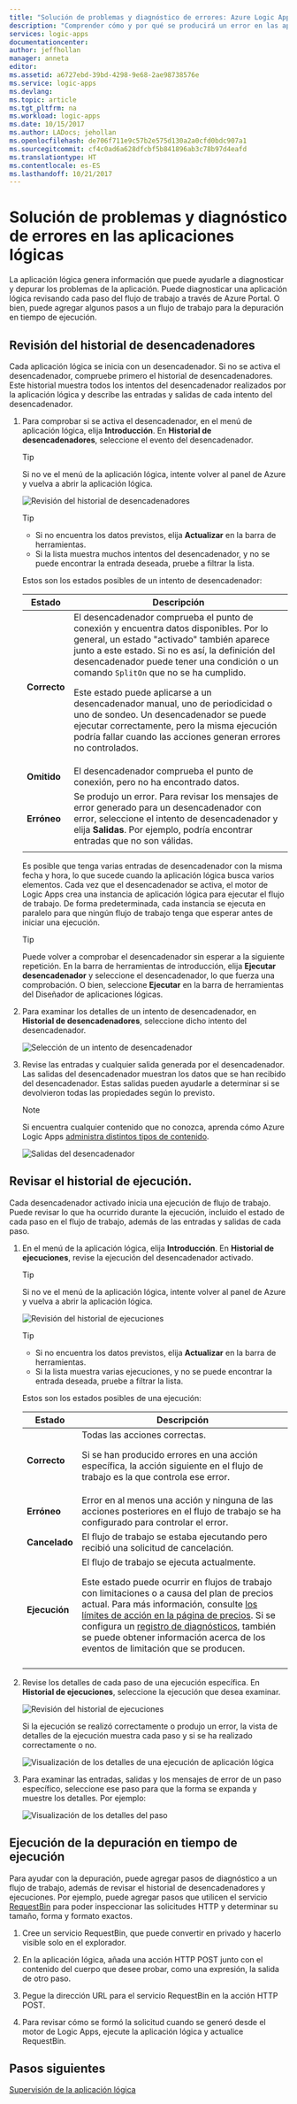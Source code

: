 ```yaml
---
title: "Solución de problemas y diagnóstico de errores: Azure Logic Apps | Microsoft Docs"
description: "Comprender cómo y por qué se producirá un error en las aplicaciones lógicas"
services: logic-apps
documentationcenter: 
author: jeffhollan
manager: anneta
editor: 
ms.assetid: a6727ebd-39bd-4298-9e68-2ae98738576e
ms.service: logic-apps
ms.devlang: 
ms.topic: article
ms.tgt_pltfrm: na
ms.workload: logic-apps
ms.date: 10/15/2017
ms.author: LADocs; jehollan
ms.openlocfilehash: de706f711e9c57b2e575d130a2a0cfd0bdc907a1
ms.sourcegitcommit: cf4c0ad6a628dfcbf5b841896ab3c78b97d4eafd
ms.translationtype: HT
ms.contentlocale: es-ES
ms.lasthandoff: 10/21/2017
---
```

# <a name="troubleshoot-and-diagnose-logic-app-failures"></a>Solución de problemas y diagnóstico de errores en las aplicaciones lógicas

La aplicación lógica genera información que puede ayudarle a diagnosticar y depurar los problemas de la aplicación. Puede diagnosticar una aplicación lógica revisando cada paso del flujo de trabajo a través de Azure Portal. O bien, puede agregar algunos pasos a un flujo de trabajo para la depuración en tiempo de ejecución.

## <a name="review-trigger-history"></a>Revisión del historial de desencadenadores

Cada aplicación lógica se inicia con un desencadenador. Si no se activa el desencadenador, compruebe primero el historial de desencadenadores. Este historial muestra todos los intentos del desencadenador realizados por la aplicación lógica y describe las entradas y salidas de cada intento del desencadenador.

1. Para comprobar si se activa el desencadenador, en el menú de aplicación lógica, elija **Introducción**. En **Historial de desencadenadores**, seleccione el evento del desencadenador.

   > [!TIP]
   > Si no ve el menú de la aplicación lógica, intente volver al panel de Azure y vuelva a abrir la aplicación lógica.

   ![Revisión del historial de desencadenadores](./media/logic-apps-diagnosing-failures/logic-app-trigger-history-overview.png)

   > [!TIP]
   > * Si no encuentra los datos previstos, elija **Actualizar** en la barra de herramientas.
   > * Si la lista muestra muchos intentos del desencadenador, y no se puede encontrar la entrada deseada, pruebe a filtrar la lista.

   Estos son los estados posibles de un intento de desencadenador:

   | Estado | Descripción | 
   | ------ | ----------- | 
   | **Correcto** | El desencadenador comprueba el punto de conexión y encuentra datos disponibles. Por lo general, un estado "activado" también aparece junto a este estado. Si no es así, la definición del desencadenador puede tener una condición o un comando `SplitOn` que no se ha cumplido. <p>Este estado puede aplicarse a un desencadenador manual, uno de periodicidad o uno de sondeo. Un desencadenador se puede ejecutar correctamente, pero la misma ejecución podría fallar cuando las acciones generan errores no controlados. | 
   | **Omitido** | El desencadenador comprueba el punto de conexión, pero no ha encontrado datos. | 
   | **Erróneo** | Se produjo un error. Para revisar los mensajes de error generado para un desencadenador con error, seleccione el intento de desencadenador y elija **Salidas**. Por ejemplo, podría encontrar entradas que no son válidas. | 
   ||| 

   Es posible que tenga varias entradas de desencadenador con la misma fecha y hora, lo que sucede cuando la aplicación lógica busca varios elementos. 
   Cada vez que el desencadenador se activa, el motor de Logic Apps crea una instancia de aplicación lógica para ejecutar el flujo de trabajo. De forma predeterminada, cada instancia se ejecuta en paralelo para que ningún flujo de trabajo tenga que esperar antes de iniciar una ejecución.

   > [!TIP]
   > Puede volver a comprobar el desencadenador sin esperar a la siguiente repetición. En la barra de herramientas de introducción, elija **Ejecutar desencadenador** y seleccione el desencadenador, lo que fuerza una comprobación. O bien, seleccione **Ejecutar** en la barra de herramientas del Diseñador de aplicaciones lógicas.

3. Para examinar los detalles de un intento de desencadenador, en **Historial de desencadenadores**, seleccione dicho intento del desencadenador. 

   ![Selección de un intento de desencadenador](./media/logic-apps-diagnosing-failures/logic-app-trigger-history.png)

4. Revise las entradas y cualquier salida generada por el desencadenador. Las salidas del desencadenador muestran los datos que se han recibido del desencadenador. Estas salidas pueden ayudarle a determinar si se devolvieron todas las propiedades según lo previsto.

   > [!NOTE]
   > Si encuentra cualquier contenido que no conozca, aprenda cómo Azure Logic Apps [administra distintos tipos de contenido](../logic-apps/logic-apps-content-type.md).

   ![Salidas del desencadenador](./media/logic-apps-diagnosing-failures/trigger-outputs.png)

## <a name="review-run-history"></a>Revisar el historial de ejecución.

Cada desencadenador activado inicia una ejecución de flujo de trabajo. Puede revisar lo que ha ocurrido durante la ejecución, incluido el estado de cada paso en el flujo de trabajo, además de las entradas y salidas de cada paso.

1. En el menú de la aplicación lógica, elija **Introducción**. En **Historial de ejecuciones**, revise la ejecución del desencadenador activado.

   > [!TIP]
   > Si no ve el menú de la aplicación lógica, intente volver al panel de Azure y vuelva a abrir la aplicación lógica.

   ![Revisión del historial de ejecuciones](./media/logic-apps-diagnosing-failures/logic-app-runs-history-overview.png)

   > [!TIP]
   > * Si no encuentra los datos previstos, elija **Actualizar** en la barra de herramientas.
   > * Si la lista muestra varias ejecuciones, y no se puede encontrar la entrada deseada, pruebe a filtrar la lista.

   Estos son los estados posibles de una ejecución:

   | Estado | Descripción | 
   | ------ | ----------- | 
   | **Correcto** | Todas las acciones correctas. <p>Si se han producido errores en una acción específica, la acción siguiente en el flujo de trabajo es la que controla ese error. | 
   | **Erróneo** | Error en al menos una acción y ninguna de las acciones posteriores en el flujo de trabajo se ha configurado para controlar el error. | 
   | **Cancelado** | El flujo de trabajo se estaba ejecutando pero recibió una solicitud de cancelación. | 
   | **Ejecución** | El flujo de trabajo se ejecuta actualmente. <p>Este estado puede ocurrir en flujos de trabajo con limitaciones o a causa del plan de precios actual. Para más información, consulte [los límites de acción en la página de precios](https://azure.microsoft.com/pricing/details/logic-apps/). Si se configura un [registro de diagnósticos](../logic-apps/logic-apps-monitor-your-logic-apps.md), también se puede obtener información acerca de los eventos de limitación que se producen. | 
   ||| 

2. Revise los detalles de cada paso de una ejecución específica. En **Historial de ejecuciones**, seleccione la ejecución que desea examinar.

   ![Revisión del historial de ejecuciones](./media/logic-apps-diagnosing-failures/logic-app-run-history.png)

   Si la ejecución se realizó correctamente o produjo un error, la vista de detalles de la ejecución muestra cada paso y si se ha realizado correctamente o no.

   ![Visualización de los detalles de una ejecución de aplicación lógica](./media/logic-apps-diagnosing-failures/logic-app-run-details.png)

3. Para examinar las entradas, salidas y los mensajes de error de un paso específico, seleccione ese paso para que la forma se expanda y muestre los detalles. Por ejemplo:

   ![Visualización de los detalles del paso](./media/logic-apps-diagnosing-failures/logic-app-run-details-expanded.png)

## <a name="perform-runtime-debugging"></a>Ejecución de la depuración en tiempo de ejecución

Para ayudar con la depuración, puede agregar pasos de diagnóstico a un flujo de trabajo, además de revisar el historial de desencadenadores y ejecuciones. Por ejemplo, puede agregar pasos que utilicen el servicio [RequestBin](http://requestb.in) para poder inspeccionar las solicitudes HTTP y determinar su tamaño, forma y formato exactos.

1. Cree un servicio RequestBin, que puede convertir en privado y hacerlo visible solo en el explorador.

2. En la aplicación lógica, añada una acción HTTP POST junto con el contenido del cuerpo que desee probar, como una expresión, la salida de otro paso.

3. Pegue la dirección URL para el servicio RequestBin en la acción HTTP POST.

4. Para revisar cómo se formó la solicitud cuando se generó desde el motor de Logic Apps, ejecute la aplicación lógica y actualice RequestBin.

## <a name="next-steps"></a>Pasos siguientes

[Supervisión de la aplicación lógica](../logic-apps/logic-apps-monitor-your-logic-apps.md)